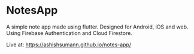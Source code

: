 # NotesApp

A simple note app made using flutter. Designed for Android, iOS and web. Using Firebase Authentication and Cloud Firestore.

Live at: https://ashishsumann.github.io/notes-app/
